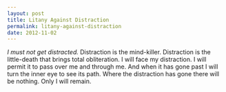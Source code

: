 ```yaml
---
layout: post
title: Litany Against Distraction
permalink: litany-against-distraction
date: 2012-11-02
---
```


_I must not get distracted._
Distraction is the mind-killer.
Distraction is the little-death that brings total obliteration.
I will face my distraction.
I will permit it to pass over me and through me.
And when it has gone past I will turn the inner eye to see its path.
Where the distraction has gone there will be nothing.
Only I will remain.
